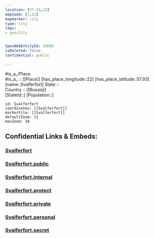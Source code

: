 ```yaml
---
location: [57.93,22] 
mapzoom: [7,12] 
mapmarker: city 
type: City
tags:
- geo/City


SpocWebEntityId: 34686
isDeleted: false
confidential: public

---
```

#is_a_/Place  
#is_a_ :: [[Place]] 
[has_place_longitude::22] 
[has_place_latitude::57.93] 
[name::Svalferfort] 
State ::  
Country :: [[Russia]]  
[StateId::] 
[Population::] 



```leaflet
id: Svalferfort
coordinates: [[Svalferfort]] 
markerFile: [[Svalferfort]] 
defaultZoom: 11 
maxZoom: 18
```


## Confidential Links & Embeds: 

### [Svalferfort](/_Standards/Earth/Continent/Europe/Europe~North/Estonia/Counties~Estonia/Saare/City/Svalferfort.md) 

### [Svalferfort.public](/_public/Earth/Continent/Europe/Europe~North/Estonia/Counties~Estonia/Saare/City/Svalferfort.public.md) 

### [Svalferfort.internal](/_internal/Earth/Continent/Europe/Europe~North/Estonia/Counties~Estonia/Saare/City/Svalferfort.internal.md) 

### [Svalferfort.protect](/_protect/Earth/Continent/Europe/Europe~North/Estonia/Counties~Estonia/Saare/City/Svalferfort.protect.md) 

### [Svalferfort.private](/_private/Earth/Continent/Europe/Europe~North/Estonia/Counties~Estonia/Saare/City/Svalferfort.private.md) 

### [Svalferfort.personal](/_personal/Earth/Continent/Europe/Europe~North/Estonia/Counties~Estonia/Saare/City/Svalferfort.personal.md) 

### [Svalferfort.secret](/_secret/Earth/Continent/Europe/Europe~North/Estonia/Counties~Estonia/Saare/City/Svalferfort.secret.md)


